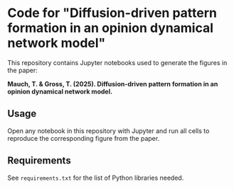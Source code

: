 # Code for "Diffusion-driven pattern formation in an opinion dynamical network model"

This repository contains Jupyter notebooks used to generate the figures in the paper:

**Mauch, T. & Gross, T. (2025). Diffusion-driven pattern formation in an opinion dynamical network model.**

## Usage
Open any notebook in this repository with Jupyter and run all cells to reproduce the corresponding figure from the paper.

## Requirements
See `requirements.txt` for the list of Python libraries needed.
